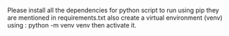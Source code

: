 Please install all the dependencies for python script to run using pip they are mentioned in requirements.txt also create a virtual environment (venv) using : python -m venv venv then activate it.
